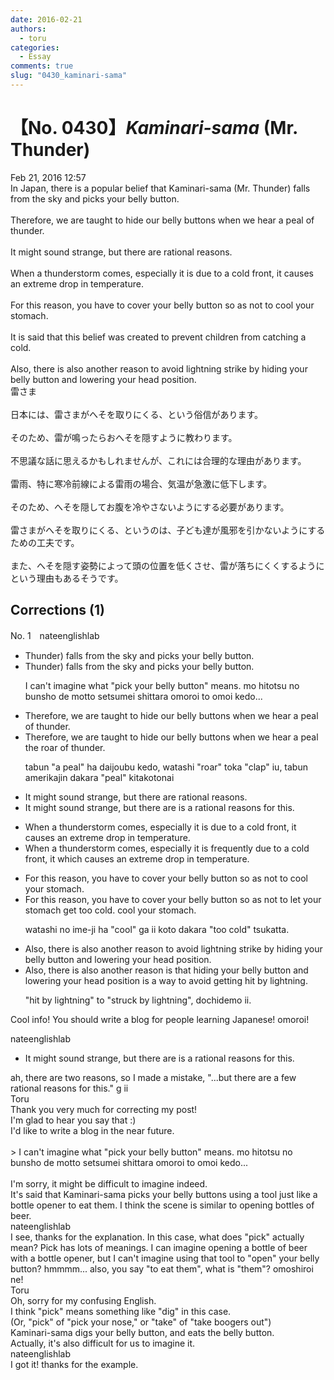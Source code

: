 ```yaml
---
date: 2016-02-21
authors:
  - toru
categories:
  - Essay
comments: true
slug: "0430_kaminari-sama"
---
```


# 【No. 0430】<strong><em>Kaminari-sama</em></strong> (Mr. Thunder)
<div class="date">Feb 21, 2016 12:57</div>
<div id="post"><div id="body_show_ori">
In Japan, there is a popular belief that Kaminari-sama (Mr. Thunder) falls from the sky and picks your belly button.<br/><br/>Therefore, we are taught to hide our belly buttons when we hear a peal of thunder.<br/><br/>It might sound strange, but there are rational reasons.<br/><br/>When a thunderstorm comes, especially it is due to a cold front, it causes an extreme drop in temperature.<br/><br/>For this reason, you have to cover your belly button so as not to cool your stomach.<br/><br/>It is said that this belief was created to prevent children from catching a cold.<br/><br/>Also, there is also another reason to avoid lightning strike by hiding your belly button and lowering your head position.
</div></div>

<!-- more -->

<div id="post_ja"><div id="body_show_mo">
雷さま<br/><br/>日本には、雷さまがへそを取りにくる、という俗信があります。<br/><br/>そのため、雷が鳴ったらおへそを隠すように教わります。<br/><br/>不思議な話に思えるかもしれませんが、これには合理的な理由があります。<br/><br/>雷雨、特に寒冷前線による雷雨の場合、気温が急激に低下します。<br/><br/>そのため、へそを隠してお腹を冷やさないようにする必要があります。<br/><br/>雷さまがへそを取りにくる、というのは、子ども達が風邪を引かないようにするための工夫です。<br/><br/>また、へそを隠す姿勢によって頭の位置を低くさせ、雷が落ちにくくするようにという理由もあるそうです。
</div></div>

## Corrections (1)
<div id="block"><div class="first_name"> No. 1　<span class="just_name">nateenglishlab </span></div><div id="block2">
<ul class="correction_field">
<li class="incorrect">Thunder) falls from the sky and picks your belly button.</li>
<li class="corrected correct">
Thunder) falls from the sky and picks your belly button.
<p class="correction_comment">I can't imagine what "pick your belly button" means. mo hitotsu no bunsho de motto setsumei shittara omoroi to omoi kedo...</p>
</li>
</ul>
<ul class="correction_field">
<li class="incorrect">Therefore, we are taught to hide our belly buttons when we hear a peal of thunder.</li>
<li class="corrected correct">
Therefore, we are taught to hide our belly buttons when we hear <span class="sline">a pea</span>l <span class="f_red">the roar </span>of thunder.
<p class="correction_comment">tabun "a peal" ha daijoubu kedo, watashi "roar" toka "clap" iu, tabun amerikajin dakara "peal" kitakotonai</p>
</li>
</ul>
<ul class="correction_field">
<li class="incorrect">It might sound strange, but there are rational reasons.</li>
<li class="corrected correct">
It might sound strange, but there <span class="sline">are</span> <span class="f_red">is a </span>rational reason<span class="sline">s</span> <span class="f_red">for this.</span>
</li>
</ul>
<ul class="correction_field">
<li class="incorrect">When a thunderstorm comes, especially it is due to a cold front, it causes an extreme drop in temperature.</li>
<li class="corrected correct">
When a thunderstorm comes, <span class="sline">especially</span> it is <span class="f_red">frequently </span>due to a cold front, <span class="sline">it</span> <span class="f_red">which </span>causes an extreme drop in temperature.
</li>
</ul>
<ul class="correction_field">
<li class="incorrect">For this reason, you have to cover your belly button so as not to cool your stomach.</li>
<li class="corrected correct">
For this reason, you have to cover your belly button so as not to <span class="f_red">let your stomach get too cold. </span><span class="sline">cool your stomach.</span>
<p class="correction_comment">watashi no ime-ji ha "cool" ga ii koto dakara "too cold" tsukatta.</p>
</li>
</ul>
<ul class="correction_field">
<li class="incorrect">Also, there is also another reason to avoid lightning strike by hiding your belly button and lowering your head position.</li>
<li class="corrected correct">
Also, <span class="sline">there is also</span> <span class="f_red">a</span>nother reason <span class="f_red">is that</span> hiding your belly button and lowering your head position <span class="f_red">is a way to </span>avoid <span class="f_red">getting hit by </span>lightning.
<p class="correction_comment">"hit by lightning" to "struck by lightning", dochidemo ii.</p>
</li>
</ul>
<p class="comment_small">
 Cool info! You should write a blog for people learning Japanese! omoroi!
</p>

</div><div class="name"><span class="just_name">nateenglishlab </span><br><div class="quote_field"><ul class="correction_field">
<li class="corrected correct">
It might sound strange, but there <span class="sline">are</span> <span class="f_red">is a </span>rational reason<span class="sline">s</span> <span class="f_red">for this.</span>
</li>
</ul></div>
ah, there are two reasons, so I made a mistake, "...but there are a few rational reasons for this." g ii
</div>
<div class="name"><span class="just_name">Toru</span><br>
Thank you very much for correcting my post!<br/>I'm glad to hear you say that :)<br/>I'd like to write a blog in the near future.<br/><br/>&gt; I can't imagine what "pick your belly button" means. mo hitotsu no bunsho de motto setsumei shittara omoroi to omoi kedo...<br/><br/>I'm sorry, it might be difficult to imagine indeed. <br/>It's said that Kaminari-sama picks your belly buttons using a tool just like a bottle opener to eat them. I think the scene is similar to opening bottles of beer.
</div>
<div class="name"><span class="just_name">nateenglishlab </span><br>
I see, thanks for the explanation. In this case, what does "pick" actually mean? Pick has lots of meanings. I can imagine opening a bottle of beer with a bottle opener, but I can't imagine using that tool to "open" your belly button? hmmmm... also, you say "to eat them", what is "them"? omoshiroi ne!
</div>
<div class="name"><span class="just_name">Toru</span><br>
Oh, sorry for my confusing English.<br/>I think "pick" means something like "dig" in this case.<br/>(Or, "pick" of "pick your nose," or "take" of "take boogers out")<br/>Kaminari-sama digs your belly button, and eats the belly button.<br/>Actually, it's also difficult for us to imagine it.
</div>
<div class="name"><span class="just_name">nateenglishlab </span><br>
I got it! thanks for the example. 
</div>
</div>
